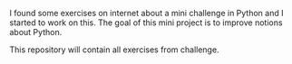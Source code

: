 I found some exercises on internet about a mini challenge in Python and I started to work on this.
The goal of this mini project is to improve notions about Python.

This repository will contain all exercises from challenge.